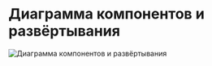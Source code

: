 # Диаграмма компонентов и развёртывания  

![Диаграмма компонентов и развёртывания](https://github.com/maxon230501/JTSRPO/blob/main/docs/diagrams/images/deploymentDiagram.drawio.png) 
